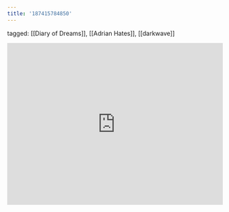 ```yaml
---
title: '187415784850'
---
```

tagged: [[Diary of Dreams]], [[Adrian Hates]], [[darkwave]]
<iframe allow="accelerometer; autoplay; clipboard-write; encrypted-media; gyroscope; picture-in-picture" allowfullscreen="" frameborder="0" height="375" id="youtube_iframe" src="https://www.youtube.com/embed/26DpYIISjTE?feature=oembed&amp;enablejsapi=1&amp;origin=https://safe.txmblr.com&amp;wmode=opaque" width="500"></iframe>